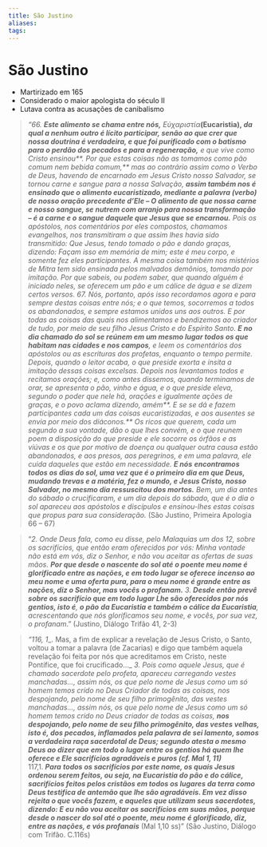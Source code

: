 ```yaml
---
title: São Justino
aliases: 
tags:
---
```

# São Justino

- Martirizado em 165
- Considerado o maior apologista do século II
- Lutava contra as acusações de canibalismo

> _“66. **Este alimento se chama entre nós,**_ _Εὐχαριστία_**(Eucaristia), _da qual a nenhum outro é lícito participar, senão ao que crer que nossa doutrina é verdadeira, e que foi purificado com o batismo para o perdão dos pecados e para a regeneração,_** _e que vive como Cristo ensinou**. Por que estas coisas não as tomamos como pão comum nem bebida comum,** mas ao contrário assim como o Verbo de Deus, havendo de encarnado em Jesus Cristo nosso Salvador, se tornou carne e sangue para a nossa Salvação, **assim também nos é ensinado que o alimento eucaristizado, mediante a palavra (verbo) de nosso oração precedente d’Ele – O alimento de que nossa carne e nosso sangue, se nutrem com arranjo para nossa transformação – é a carne e o sangue daquele que Jesus que se encarnou.** Pois os apóstolos, nos comentários por eles compostos, chamamos evangelhos, nos transmitiram o que assim lhes havia sido transmitido: Que Jesus, tendo tomado o pão e dando graças, dizendo: Façam isso em memória de mim; este é meu corpo, e somente fez eles participantes. A mesma coisa também nos mistérios de Mitra tem sido ensinada pelos malvados demônios, tomando por imitação. Por que sabeis, ou podem saber, que quando alguém é iniciado neles, se oferecem um pão e um cálice de água e se dizem certos versos._
> _67. Nós, portanto, após isso recordamos agora e para sempre destas coisas entre nós; e o que temos, socorremos a todos os abandonados, e sempre estamos unidos uns aos outros. E por todas as coisas das quais nos alimentamos e bendizemos ao criador de tudo, por meio de seu filho Jesus Cristo e do Espírito Santo. **E no dia chamado do sol se reúnem em um mesmo lugar todos os que habitam nas cidades e nos campos**, e leem os comentários dos apóstolos ou as escrituras dos profetas, enquanto o tempo permite. Depois, quando o leitor acaba, o que preside exorta e ínsita a imitação dessas coisas excelsas. Depois nos levantamos todos e recitamos orações; e, como antes dissemos, quando terminamos de orar, se apresenta o pão, vinho e água, e o que preside eleva, segundo o poder que nele há, orações e igualmente ações de graças, e o povo aclama dizendo, amém**. E se se dá e fazem participantes cada um das coisas eucaristizadas, e aos ausentes se envia por meio dos diáconos.**_ _Os_ _ricos que querem, cada um segundo a sua vontade, dão o que lhes convém, e o que reunem poem a disposição do que preside e ele socorre os órfãos e as viúvas e os que por motivo de doença ou qualquer outra causa estão abandonados, e aos presos, aos peregrinos, e em uma palavra, ele cuida daqueles que estão em necessidade. **E nós** **encontramos todos os dias do sol, uma vez que é o primeiro dia em que Deus, mudando trevas e a matéria, fez o mundo, e Jesus Cristo, nosso Salvador, no mesmo dia ressuscitou dos mortos.** Bem, um dia antes do sábado o crucificaram, e um dia depois do sábado, que é o dia o sol apareceu aos apóstolos e discípulos e ensinou-lhes estas coisas que propus para sua consideração._ (São Justino, Primeira Apologia 66 – 67)

> “_2._ _Onde Deus fala, como eu disse, pelo Malaquias um dos 12, sobre os sacrifícios, que então eram oferecidos por vós: Minha vontade não está em vós, diz o Senhor, e não vou aceitar as ofertas de suas mãos. **Por que desde o nascente do sol até o poente meu nome é glorificado entre as nações, e em todo lugar se oferece incenso ao meu nome e uma oferta pura, para o meu nome é grande entre as nações, diz o Senhor, mas vocês o profanam.**_
> _3._ _**Desde então prevê sobre os sacrifício que em todo lugar Lhe são oferecidos por nós gentios, isto é**, **o pão** **da Eucaristia e também o cálice da Eucaristia**, acrescentando que nós glorificamos seu nome, e vocês, por sua vez, o profanam_.” (Justino, Diálogo Trifão 41, 2-3)

> _“116, 1__. Mas, a fim de explicar a revelação de Jesus Cristo, o Santo, voltou a tomar a palavra (de Zacarias) e digo que também aquela revelação foi feita por nós que acreditamos em Cristo, neste Pontífice, que foi crucificado…_
> _3. Pois como aquele Jesus, que é chamado sacerdote pelo profeta, apareceu carregando vestes manchadas…, assim nós, os que pelo nome de Jesus como um só homem temos crido no Deus Criador de todas as coisas, nos despojando, pelo nome de seu filho primogênito, das vestes manchadas…, assim nós, os que pelo nome de Jesus como um só homem temos crido no Deus criador de todas as coisas, **nos despojando, pelo nome de seu filho primogênito, das vestes velhas, isto é, dos pecados, inflamados pela palavra de sei lamento, somos a verdadeira raça sacerdotal de Deus; segundo atesta o mesmo Deus ao dizer que em todo o lugar entre os gentios há quem lhe oferece e Ele sacrifícios agradáveis e puros (cf. Mal 1, 11)**_
> 117,1. **_Para_** **_todos os sacrifícios por este nome, os quais Jesus ordenou serem feitos, ou seja, na Eucaristia do pão e do cálice, sacrifícios feitos pelos cristãos em todos os lugares da terra como Deus testifica de antemão que lhe são agradáveis. Em vez disso rejeita o que vocês fazem, e aqueles que utilizam seus sacerdotes, dizendo: E eu não vou aceitar os sacrifícios em suas mãos, porque desde o nascer do sol até o poente, meu nome é glorificado, diz, entre as nações, e vós profanais_** (Mal 1,10 ss)” (São Justino, Diálogo com Trifão. C.116s)